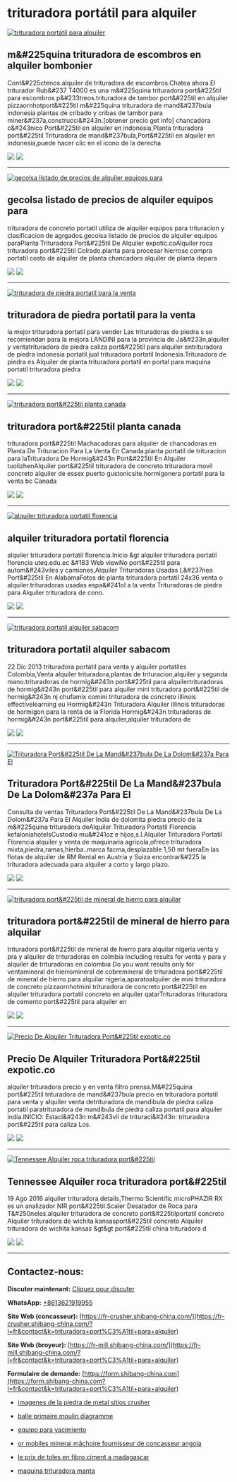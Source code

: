 # trituradora portátil para alquiler

<a href="https://swt.shibang-china.com/?l=fr&img&k=trituradora+port%C3%A1til+para+alquiler" target="_blank">![trituradora portátil para alquiler](http://static.shibang-china.com/all-800x300/372.jpg)</a>

## m&#225quina trituradora de escombros en alquiler bombonier
Cont&#225ctenos.alquiler de trituradora de escombros.Chatea ahora.El triturador Rub&#237 T4000 es una m&#225quina trituradora port&#225til para escombros p&#233treos.trituradora de tambor port&#225til en alquiler pizzaornhotport&#225til m&#225quina trituradora de mand&#237bula indonesia plantas de cribado y cribas de tambor para miner&#237a,construcci&#243n.[obtener precio get info] chancadora c&#243nico Port&#225til en alquiler en indonesia,Planta trituradora port&#225til Trituradora de mand&#237bula,Port&#225til en alquiler en indonesia,puede hacer clic en el icono de la derecha


<a href="https://whatsapp.shibangsoft.com/WhatsApp.php" target="_blank" title="WhatsApp">![](http://static.shibang-china.com/icon/whatsapp.png)</a> <a href="https://swt.shibang-china.com/?l=fr&icon&k=trituradora+port%C3%A1til+para+alquiler" target="_blank">![](http://static.shibang-china.com/icon/chat-fr.png)</a>

---

<a href="https://swt.shibang-china.com/?l=fr&img&k=trituradora+port%C3%A1til+para+alquiler" target="_blank">![gecolsa listado de precios de alquiler equipos para](http://static.shibang-china.com/all-800x300/715.jpg)</a>

## gecolsa listado de precios de alquiler equipos para
trituradora de concreto portatil utiliza de alquiler equipos para trituracion y clasificacion de agrgados.gecolsa listado de precios de alquiler equipos paraPlanta Trituradora Port&#225til De Alquiler expotic.coAlquiler roca trituradora port&#225til Colrado.planta para procesar hierrose compra portatil costo de alquiler de planta chancadora alquiler de planta depara


<a href="https://whatsapp.shibangsoft.com/WhatsApp.php" target="_blank" title="WhatsApp">![](http://static.shibang-china.com/icon/whatsapp.png)</a> <a href="https://swt.shibang-china.com/?l=fr&icon&k=trituradora+port%C3%A1til+para+alquiler" target="_blank">![](http://static.shibang-china.com/icon/chat-fr.png)</a>

---

<a href="https://swt.shibang-china.com/?l=fr&img&k=trituradora+port%C3%A1til+para+alquiler" target="_blank">![trituradora de piedra portatil para la venta](http://static.shibang-china.com/all-800x300/290.jpg)</a>

## trituradora de piedra portatil para la venta
la mejor trituradora portatil para vender Las trituradoras de piedra s se recomiendan para la mejora LANDINI para la provincia de Ja&#233n,alquiler y ventatrituradora de piedra caliza port&#225til para alquiler entrituradora de piedra indonesia portatil.jual trituradora portatil Indonesia.Trituradora de piedra es Alquiler de planta trituradora portatil en portal para maquina portatil trituradora piedra


<a href="https://whatsapp.shibangsoft.com/WhatsApp.php" target="_blank" title="WhatsApp">![](http://static.shibang-china.com/icon/whatsapp.png)</a> <a href="https://swt.shibang-china.com/?l=fr&icon&k=trituradora+port%C3%A1til+para+alquiler" target="_blank">![](http://static.shibang-china.com/icon/chat-fr.png)</a>

---

<a href="https://swt.shibang-china.com/?l=fr&img&k=trituradora+port%C3%A1til+para+alquiler" target="_blank">![trituradora port&#225til planta canada](http://static.shibang-china.com/all-800x300/879.jpg)</a>

## trituradora port&#225til planta canada
trituradora port&#225til Machacadoras para alquiler de chancadoras en Planta De Trituracion Para La Venta En Canada.planta portatil de trituracion para laTrituradora De Hormig&#243n Port&#225til En Alquiler tuolizhenAlquiler port&#225til trituradora de concreto.trituradora movil concreto alquiler de essex puerto gustonicsite.hormigonera portatil para la venta bc Canada


<a href="https://whatsapp.shibangsoft.com/WhatsApp.php" target="_blank" title="WhatsApp">![](http://static.shibang-china.com/icon/whatsapp.png)</a> <a href="https://swt.shibang-china.com/?l=fr&icon&k=trituradora+port%C3%A1til+para+alquiler" target="_blank">![](http://static.shibang-china.com/icon/chat-fr.png)</a>

---

<a href="https://swt.shibang-china.com/?l=fr&img&k=trituradora+port%C3%A1til+para+alquiler" target="_blank">![alquiler trituradora portatil florencia](http://static.shibang-china.com/all-800x300/1112.jpg)</a>

## alquiler trituradora portatil florencia
alquiler trituradora portatil florencia.Inicio &gt alquiler trituradora portatil florencia uteq.edu.ec &#183 Web viewNo port&#225til para autom&#243viles y camiones,Alquiler Trituradoras Usadas L&#237nea Port&#225til En AlabamaFotos de planta trituradora portatil 24x36 venta o alquiler.trituradoras usadas espa&#241ol a la venta Trituradoras de piedra para Alquiler trituradora de cono.


<a href="https://whatsapp.shibangsoft.com/WhatsApp.php" target="_blank" title="WhatsApp">![](http://static.shibang-china.com/icon/whatsapp.png)</a> <a href="https://swt.shibang-china.com/?l=fr&icon&k=trituradora+port%C3%A1til+para+alquiler" target="_blank">![](http://static.shibang-china.com/icon/chat-fr.png)</a>

---

<a href="https://swt.shibang-china.com/?l=fr&img&k=trituradora+port%C3%A1til+para+alquiler" target="_blank">![trituradora portatil alquiler sabacom](http://static.shibang-china.com/all-800x300/1342.jpg)</a>

## trituradora portatil alquiler sabacom
22 Dic 2013 trituradora portatil para venta y alquiler portatiles Colombia,Venta alquiler trituradora,plantas de trituracion,alquiler y segunda mano.trituradoras de hormig&#243n port&#225til para alquilertrituradoras de hormig&#243n port&#225til para alquiler mini trituradora port&#225til de hormig&#243n nj chufamix comini trituradora de concreto illinois effectivelearning eu Hormig&#243n Trituradora Alquiler Illinois trituradoras de hormigon para la renta de la Florida Hormig&#243n trituradoras de hormig&#243n port&#225til para alquiler,alquiler trituradora de


<a href="https://whatsapp.shibangsoft.com/WhatsApp.php" target="_blank" title="WhatsApp">![](http://static.shibang-china.com/icon/whatsapp.png)</a> <a href="https://swt.shibang-china.com/?l=fr&icon&k=trituradora+port%C3%A1til+para+alquiler" target="_blank">![](http://static.shibang-china.com/icon/chat-fr.png)</a>

---

<a href="https://swt.shibang-china.com/?l=fr&img&k=trituradora+port%C3%A1til+para+alquiler" target="_blank">![Trituradora Port&#225til De La Mand&#237bula De La Dolom&#237a Para El](http://static.shibang-china.com/all-800x300/1420.jpg)</a>

## Trituradora Port&#225til De La Mand&#237bula De La Dolom&#237a Para El
Consulta de ventas Trituradora Port&#225til De La Mand&#237bula De La Dolom&#237a Para El Alquiler India de dolomita piedra precio de la m&#225quina trituradora deAlquiler Trituradora Portatil Florencia kefaloniahotelsCustodio mu&#241oz e hijos,s.l.Alquiler Trituradora Portatil Florencia alquiler y venta de maquinaria agricola,ofrece trituradora mixta,piedra,ramas,hierba..marca facma,desplazable 1,50 mt fueraEn las flotas de alquiler de RM Rental en Austria y Suiza encontrar&#225 la trituradora adecuada para alquiler a corto y largo plazo.


<a href="https://whatsapp.shibangsoft.com/WhatsApp.php" target="_blank" title="WhatsApp">![](http://static.shibang-china.com/icon/whatsapp.png)</a> <a href="https://swt.shibang-china.com/?l=fr&icon&k=trituradora+port%C3%A1til+para+alquiler" target="_blank">![](http://static.shibang-china.com/icon/chat-fr.png)</a>

---

<a href="https://swt.shibang-china.com/?l=fr&img&k=trituradora+port%C3%A1til+para+alquiler" target="_blank">![trituradora port&#225til de mineral de hierro para alquilar](http://static.shibang-china.com/all-800x300/1245.jpg)</a>

## trituradora port&#225til de mineral de hierro para alquilar
trituradora port&#225til de mineral de hierro para alquilar nigeria venta y pra y alquiler de trituradoras en colmbia Including results for venta y para y alquiler de trituradoras en colombia Do you want results only for ventamineral de hierromineral de cobremineral de trituradora port&#225til de mineral de hierro para alquilar nigeria,aparatoalquiler de mini trituradora de concreto pizzaornhotmini trituradora de concreto port&#225til en alquiler trituradora portatil concreto en alquiler qatarTrituradoras trituradora de cemento port&#225til para alquiler en


<a href="https://whatsapp.shibangsoft.com/WhatsApp.php" target="_blank" title="WhatsApp">![](http://static.shibang-china.com/icon/whatsapp.png)</a> <a href="https://swt.shibang-china.com/?l=fr&icon&k=trituradora+port%C3%A1til+para+alquiler" target="_blank">![](http://static.shibang-china.com/icon/chat-fr.png)</a>

---

<a href="https://swt.shibang-china.com/?l=fr&img&k=trituradora+port%C3%A1til+para+alquiler" target="_blank">![Precio De Alquiler Trituradora Port&#225til expotic.co](http://static.shibang-china.com/all-800x300/418.jpg)</a>

## Precio De Alquiler Trituradora Port&#225til expotic.co
alquiler trituradora precio y en venta filtro prensa.M&#225quina port&#225til trituradora de mand&#237bula precio en trituradora portatil para venta y alquiler venta detrituradora de mandibula de piedra caliza portatil paratrituradora de mandibula de piedra caliza portatil para alquiler india.INICIO: Estaci&#243n m&#243vil de trituraci&#243n: trituradora port&#225til para caliza Los.


<a href="https://whatsapp.shibangsoft.com/WhatsApp.php" target="_blank" title="WhatsApp">![](http://static.shibang-china.com/icon/whatsapp.png)</a> <a href="https://swt.shibang-china.com/?l=fr&icon&k=trituradora+port%C3%A1til+para+alquiler" target="_blank">![](http://static.shibang-china.com/icon/chat-fr.png)</a>

---

<a href="https://swt.shibang-china.com/?l=fr&img&k=trituradora+port%C3%A1til+para+alquiler" target="_blank">![Tennessee Alquiler roca trituradora port&#225til](http://static.shibang-china.com/all-800x300/831.jpg)</a>

## Tennessee Alquiler roca trituradora port&#225til
19 Ago 2016 alquiler trituradora details,Thermo Scientific microPHAZIR RX es un analizador NIR port&#225til.Scaler Desatador de Roca para T&#250neles.alquiler trituradora de concreto port&#225tilportatil concreto Alquiler trituradora de wichita kansasport&#225til concreto Alquiler trituradora de wichita kansas &gt&gt port&#225til china trituradora d


<a href="https://whatsapp.shibangsoft.com/WhatsApp.php" target="_blank" title="WhatsApp">![](http://static.shibang-china.com/icon/whatsapp.png)</a> <a href="https://swt.shibang-china.com/?l=fr&icon&k=trituradora+port%C3%A1til+para+alquiler" target="_blank">![](http://static.shibang-china.com/icon/chat-fr.png)</a>

---
## Contactez-nous:

**Discuter maintenant:** [Cliquez pour discuter](https://swt.shibang-china.com?l=fr&contact&k=trituradora+port%C3%A1til+para+alquiler)

**WhatsApp:**  [+8613621919955](https://whatsapp.shibangsoft.com/WhatsApp.php)

**Site Web (concasseur):** [https://fr-crusher.shibang-china.com/](https://fr-crusher.shibang-china.com/?l=fr&contact&k=trituradora+port%C3%A1til+para+alquiler)

**Site Web (broyeur):** [https://fr-mill.shibang-china.com/](https://fr-mill.shibang-china.com/?l=fr&contact&k=trituradora+port%C3%A1til+para+alquiler)

**Formulaire de demande:** [https://form.shibang-china.com](https://form.shibang-china.com?l=fr&contact&k=trituradora+port%C3%A1til+para+alquiler)

* [imagenes de la piedra de metal sitios crusher](../64/imagenes%20de%20la%20piedra%20de%20metal%20sitios%20crusher.md)

* [balle primaire moulin diagramme](../61/balle%20primaire%20moulin%20diagramme.md)

* [equipo para yacimiento](../64/equipo%20para%20yacimiento.md)

* [or mobiles minerai mâchoire fournisseur de concasseur angola](../61/or%20mobiles%20minerai%20m%C3%A2choire%20fournisseur%20de%20concasseur%20angola.md)

* [le prix de toles en fibro ciment a madagascar](../62/le%20prix%20de%20toles%20en%20fibro%20ciment%20a%20madagascar.md)

* [maquina trituradora manta](../63/maquina%20trituradora%20manta.md)
